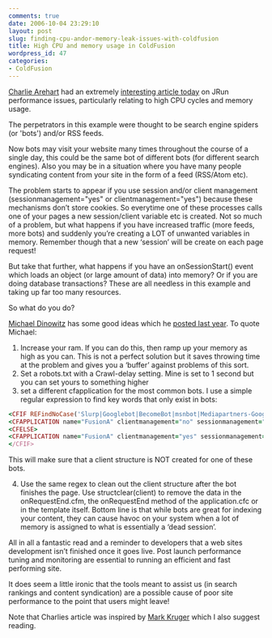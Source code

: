 ```yaml
---
comments: true
date: 2006-10-04 23:29:10
layout: post
slug: finding-cpu-andor-memory-leak-issues-with-coldfusion
title: High CPU and memory usage in ColdFusion
wordpress_id: 47
categories:
- ColdFusion
---
```


[Charlie Arehart](http://carehart.org/blog/client) had an extremely [interesting article today](http://carehart.org/blog/client/index.cfm/2006/10/4/bots_and_spiders_and_poor_CF_performance) on JRun performance issues, particularly relating to high CPU cycles and memory usage.

The perpetrators in this example were thought to be search engine spiders (or 'bots') and/or RSS feeds.

Now bots may visit your website many times throughout the course of a single day, this could be the same bot of different bots (for different search engines). Also you may be in a situation where you have many people syndicating content from your site in the form of a feed (RSS/Atom etc).

The problem starts to appear if you use session and/or client management (sessionmanagement="yes" or clientmanagement="yes") because these mechanisms don’t store cookies. So everytime one of these processes calls one of your pages a new session/client variable etc is created. Not so much of a problem, but what happens if you have increased traffic (more feeds, more bots) and suddenly you’re creating a LOT of unwanted variables in memory. Remember though that a new ‘session’ will be create on each page request!

But take that further, what happens if you have an onSessionStart() event which loads an object (or large amount of data) into memory? Or if you are doing database transactions? These are all needless in this example and taking up far too many resources.

So what do you do?

[Michael Dinowitz](http://www.blogoffusion.com/) has some good ideas which he [posted last year](http://www.blogoffusion.com/index.cfm/2005/11/28/pseudomemory-leak). To quote Michael:

1. Increase your ram. If you can do this, then ramp up your memory as high as you can. This is not a perfect solution but it saves throwing time at the problem and gives you a ‘buffer’ against problems of this sort.
2. Set a robots.txt with a Crawl-delay setting. Mine is set to 1 second but you can set yours to something higher
3. set a different cfapplication for the most common bots. I use a simple regular expression to find key words that only exist in bots:
``` ruby
<CFIF REFindNoCase('Slurp|Googlebot|BecomeBot|msnbot|Mediapartners-Google|ZyBorg|RufusBot|EMonitor', cgi.http_user_agent)>
<CFAPPLICATION name="FusionA" clientmanagement="no" sessionmanagement="no" setclientcookies="no" setdomaincookies="no" clientstorage="Cookie">
<CFELSE>
<CFAPPLICATION name="FusionA" clientmanagement="yes" sessionmanagement="no" setclientcookies="yes" setdomaincookies="no" clientstorage="Cookie">
</CFIF>
```

This will make sure that a client structure is NOT created for one of these bots.

4. Use the same regex to clean out the client structure after the bot finishes the page. Use structclear(client) to remove the data in the onRequestEnd.cfm, the onRequestEnd method of the application.cfc or in the template itself.
Bottom line is that while bots are great for indexing your content, they can cause havoc on your system when a lot of memory is assigned to what is essentially a ‘dead session’.

All in all a fantastic read and a reminder to developers that a web sites development isn’t finished once it goes live. Post launch performance tuning and monitoring are essential to running an efficient and fast performing site.

It does seem a little ironic that the tools meant to assist us (in search rankings and content syndication) are a possible cause of poor site performance to the point that users might leave!

Note that Charlies article was inspired by [Mark Kruger](http://www.coldfusionmuse.com/index.cfm/2005/11/28/session.bots) which I also suggest reading.